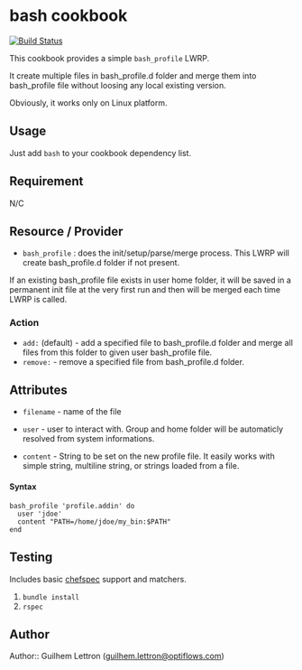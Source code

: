 # bash cookbook

[![Build Status](https://travis-ci.org/optiflows-cookbooks/bash.png)](https://travis-ci.org/optiflows-cookbooks/bash)

This cookbook provides a simple `bash_profile` LWRP.

It create multiple files in bash\_profile.d folder and merge them into bash\_profile file without loosing any local existing version.

Obviously, it works only on Linux platform.

## Usage
Just add `bash` to your cookbook dependency list.

## Requirement
N/C

## Resource / Provider
* `bash_profile` : does the init/setup/parse/merge process. This LWRP will create bash\_profile.d folder if not present.

If an existing bash_profile file exists in user home folder, it will be saved in a permanent init file at the very first run and then will be merged each time LWRP is called.

### Action
* `add:` (default) - add a specified file to bash\_profile.d folder and merge all files from this folder to given user bash\_profile file.
* `remove:` - remove a specified file from bash\_profile.d folder.

## Attributes

* `filename` - name of the file

* `user` - user to interact with. Group and home folder will be automaticly resolved from system informations.

* `content` - String to be set on the new profile file. It easily works with simple string, multiline string, or strings loaded from a file.

#### Syntax

    bash_profile 'profile.addin' do
      user 'jdoe'
      content "PATH=/home/jdoe/my_bin:$PATH"
    end
    
## Testing

Includes basic [chefspec](sethvargo/chefspec) support and matchers.

1. `bundle install`
2. `rspec`

## Author

Author:: Guilhem Lettron (<guilhem.lettron@optiflows.com>)
